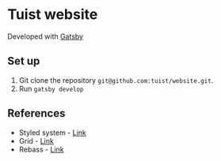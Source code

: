 # Tuist website

Developed with [Gatsby](https://www.gatsbyjs.org/)

## Set up

1. Git clone the repository `git@github.com:tuist/website.git`.
2. Run `gatsby develop`

## References

- Styled system - [Link](https://styled-system.com)
- Grid - [Link](https://github.com/rebassjs/grid)
- Rebass - [Link](https://rebassjs.org/)
